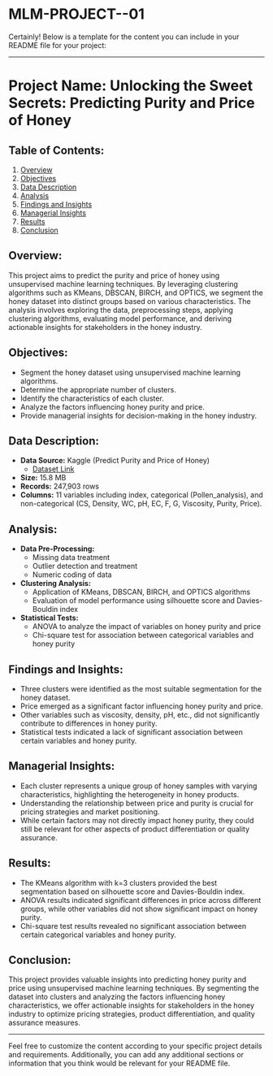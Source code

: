 # MLM-PROJECT--01

Certainly! Below is a template for the content you can include in your README file for your project:

---

# Project Name: Unlocking the Sweet Secrets: Predicting Purity and Price of Honey

## Table of Contents:
1. [Overview](#overview)
2. [Objectives](#objectives)
3. [Data Description](#data-description)
4. [Analysis](#analysis)
5. [Findings and Insights](#findings-and-insights)
6. [Managerial Insights](#managerial-insights)
7. [Results](#results)
8. [Conclusion](#conclusion)

## Overview:
This project aims to predict the purity and price of honey using unsupervised machine learning techniques. By leveraging clustering algorithms such as KMeans, DBSCAN, BIRCH, and OPTICS, we segment the honey dataset into distinct groups based on various characteristics. The analysis involves exploring the data, preprocessing steps, applying clustering algorithms, evaluating model performance, and deriving actionable insights for stakeholders in the honey industry.

## Objectives:
- Segment the honey dataset using unsupervised machine learning algorithms.
- Determine the appropriate number of clusters.
- Identify the characteristics of each cluster.
- Analyze the factors influencing honey purity and price.
- Provide managerial insights for decision-making in the honey industry.

## Data Description:
- **Data Source:** Kaggle (Predict Purity and Price of Honey)
  - [Dataset Link](https://www.kaggle.com/datasets/stealthtechnologies/predict-purity-and-price-of-honey)
- **Size:** 15.8 MB
- **Records:** 247,903 rows
- **Columns:** 11 variables including index, categorical (Pollen_analysis), and non-categorical (CS, Density, WC, pH, EC, F, G, Viscosity, Purity, Price).

## Analysis:
- **Data Pre-Processing:**
  - Missing data treatment
  - Outlier detection and treatment
  - Numeric coding of data
- **Clustering Analysis:**
  - Application of KMeans, DBSCAN, BIRCH, and OPTICS algorithms
  - Evaluation of model performance using silhouette score and Davies-Bouldin index
- **Statistical Tests:**
  - ANOVA to analyze the impact of variables on honey purity and price
  - Chi-square test for association between categorical variables and honey purity

## Findings and Insights:
- Three clusters were identified as the most suitable segmentation for the honey dataset.
- Price emerged as a significant factor influencing honey purity and price.
- Other variables such as viscosity, density, pH, etc., did not significantly contribute to differences in honey purity.
- Statistical tests indicated a lack of significant association between certain variables and honey purity.

## Managerial Insights:
- Each cluster represents a unique group of honey samples with varying characteristics, highlighting the heterogeneity in honey products.
- Understanding the relationship between price and purity is crucial for pricing strategies and market positioning.
- While certain factors may not directly impact honey purity, they could still be relevant for other aspects of product differentiation or quality assurance.

## Results:
- The KMeans algorithm with k=3 clusters provided the best segmentation based on silhouette score and Davies-Bouldin index.
- ANOVA results indicated significant differences in price across different groups, while other variables did not show significant impact on honey purity.
- Chi-square test results revealed no significant association between certain categorical variables and honey purity.

## Conclusion:
This project provides valuable insights into predicting honey purity and price using unsupervised machine learning techniques. By segmenting the dataset into clusters and analyzing the factors influencing honey characteristics, we offer actionable insights for stakeholders in the honey industry to optimize pricing strategies, product differentiation, and quality assurance measures.

---

Feel free to customize the content according to your specific project details and requirements. Additionally, you can add any additional sections or information that you think would be relevant for your README file.
